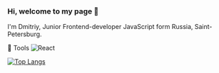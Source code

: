 ### Hi, welcome to my page 👋

I'm Dmitriy, Junior Frontend-developer JavaScript form Russia, Saint-Petersburg.


:wrench: Tools  <img alt="React" src="https://camo.githubusercontent.com/533da8800843b57b91a3227ce7d151ca865a0eeaae675715e209c0092314fa96/68747470733a2f2f696d672e736869656c64732e696f2f62616467652f2d52656163742d3435623864383f7374796c653d666c61742d737175617265266c6f676f3d7265616374266c6f676f436f6c6f723d7768697465" data-canonical-src="https://img.shields.io/badge/-React-45b8d8?style=flat-square&amp;logo=react&amp;logoColor=white" style="max-width:100%;">

[![Top Langs](https://github-readme-stats.vercel.app/api/top-langs/?username=skredmi)](https://github.com/anuraghazra/github-readme-stats)


